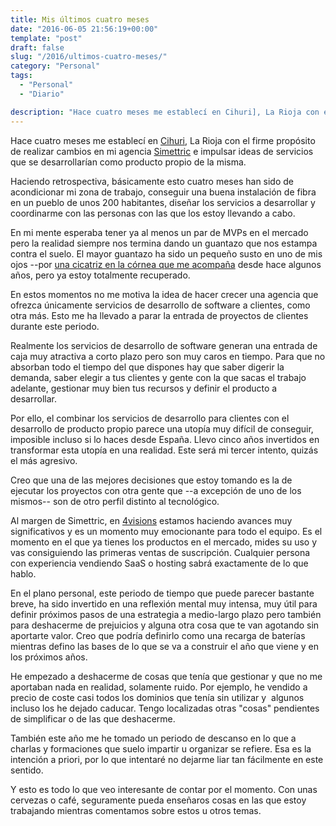 ```yaml
---
title: Mis últimos cuatro meses
date: "2016-06-05 21:56:19+00:00"
template: "post"
draft: false
slug: "/2016/ultimos-cuatro-meses/"
category: "Personal"
tags:
  - "Personal"
  - "Diario"

description: "Hace cuatro meses me establecí en Cihuri], La Rioja con el firme propósito de realizar cambios en mi agencia Simettric e impulsar ideas de servicios que se desarrollarían como producto propio de la misma."
---
```


Hace cuatro meses me establecí en [Cihuri](https://es.wikipedia.org/wiki/Cihuri), La Rioja con el firme propósito de realizar cambios en mi agencia [Simettric](http://simettric.com) e impulsar ideas de servicios que se desarrollarían como producto propio de la misma.

Haciendo retrospectiva, básicamente esto cuatro meses han sido de acondicionar mi zona de trabajo, conseguir una buena instalación de fibra en un pueblo de unos 200 habitantes, diseñar los servicios a desarrollar y coordinarme con las personas con las que los estoy llevando a cabo.

En mi mente esperaba tener ya al menos un par de MVPs en el mercado pero la realidad siempre nos termina dando un guantazo que nos estampa contra el suelo. El mayor guantazo ha sido un pequeño susto en uno de mis ojos --por [una cicatriz en la córnea que me acompaña](/2011/cierra-los-ojos/) desde hace algunos años, pero ya estoy totalmente recuperado.

En estos momentos no me motiva la idea de hacer crecer una agencia que ofrezca únicamente servicios de desarrollo de software a clientes, como otra más. Esto me ha llevado a parar la entrada de proyectos de clientes durante este periodo.

Realmente los servicios de desarrollo de software generan una entrada de caja muy atractiva a corto plazo pero son muy caros en tiempo. Para que no absorban todo el tiempo del que dispones hay que saber digerir la demanda, saber elegir a tus clientes y gente con la que sacas el trabajo adelante, gestionar muy bien tus recursos y definir el producto a desarrollar.

Por ello, el combinar los servicios de desarrollo para clientes con el desarrollo de producto propio parece una utopía muy difícil de conseguir, imposible incluso si lo haces desde España. Llevo cinco años invertidos en transformar esta utopía en una realidad. Este será mi tercer intento, quizás el más agresivo.

Creo que una de las mejores decisiones que estoy tomando es la de ejecutar los proyectos con otra gente que --a excepción de uno de los mismos-- son de otro perfil distinto al tecnológico.

Al margen de Simettric, en [4visions](http://4visionshq.com) estamos haciendo avances muy significativos y es un momento muy emocionante para todo el equipo. Es el momento en el que ya tienes los productos en el mercado, mides su uso y vas consiguiendo las primeras ventas de suscripción. Cualquier persona con experiencia vendiendo SaaS o hosting sabrá exactamente de lo que hablo.

En el plano personal, este periodo de tiempo que puede parecer bastante breve, ha sido invertido en una reflexión mental muy intensa, muy útil para definir próximos pasos de una estrategia a medio-largo plazo pero también para deshacerme de prejuicios y alguna otra cosa que te van agotando sin aportarte valor. Creo que podría definirlo como una recarga de baterías mientras defino las bases de lo que se va a construir el año que viene y en los próximos años.

He empezado a deshacerme de cosas que tenía que gestionar y que no me aportaban nada en realidad, solamente ruido. Por ejemplo, he vendido a precio de coste casi todos los dominios que tenía sin utilizar y  algunos incluso los he dejado caducar. Tengo localizadas otras "cosas" pendientes de simplificar o de las que deshacerme.

También este año me he tomado un periodo de descanso en lo que a charlas y formaciones que suelo impartir u organizar se refiere. Esa es la intención a priori, por lo que intentaré no dejarme liar tan fácilmente en este sentido.

Y esto es todo lo que veo interesante de contar por el momento. Con unas cervezas o café, seguramente pueda enseñaros cosas en las que estoy trabajando mientras comentamos sobre estos u otros temas.
